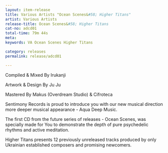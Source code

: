 ```yaml
---
layout: item-release
title: Various Artists "Ocean Scenes&#58; Higher Titans"
artist: Various Artists
release-title: Ocean Scenes&#58; Higher Titans
cat-no: adcd01
total-time: 79m 44s
meta: 
keywords: VA Ocean Scenes Higher Titans

category: releases
permalink: release/adcd01

---
```


Compiled & Mixed By Irukanji

Artwork & Design By Ju Ju

Mastered By Makus (Overdream Studio) & Cifroteca

Sentimony Records is proud to introduce you with our new musical direction more deeper musical appearance - Aqua Deep Music.

The first CD from the future series of releases - Ocean Scenes, was specially made for You to demonstrate the depth of pure psychedelic rhythms and active meditation.

Higher Titans presents 12 previously unreleased tracks produced by only Ukrainian established composers and promising newcomers.


